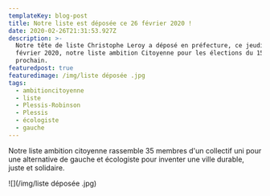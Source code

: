 ```yaml
---
templateKey: blog-post
title: Notre liste est déposée ce 26 février 2020 !
date: 2020-02-26T21:31:53.927Z
description: >-
  Notre tête de liste Christophe Leroy a déposé en préfecture, ce jeudi 26
  février 2020, notre liste ambition Citoyenne pour les élections du 15 mars
  prochain. 
featuredpost: true
featuredimage: /img/liste déposée .jpg
tags:
  - ambitioncitoyenne
  - liste
  - Plessis-Robinson
  - Plessis
  - écologiste
  - gauche
---
```

Notre liste ambition citoyenne rassemble 35 membres d'un collectif uni pour une alternative de gauche et écologiste pour inventer une ville durable, juste et solidaire.



![](/img/liste déposée .jpg)
